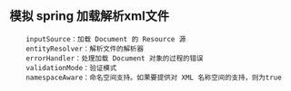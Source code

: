 ## 模拟 spring 加载解析xml文件
```text
    inputSource：加载 Document 的 Resource 源
    entityResolver：解析文件的解析器
    errorHandler：处理加载 Document 对象的过程的错误
    validationMode：验证模式
    namespaceAware：命名空间支持。如果要提供对 XML 名称空间的支持，则为true
```